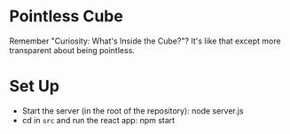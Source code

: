 # Pointless Cube
Remember "Curiosity: What's Inside the Cube?"? It's like that except more transparent about being pointless.

# Set Up
- Start the server (in the root of the repository): node server.js
- cd in `src` and run the react app: npm start
